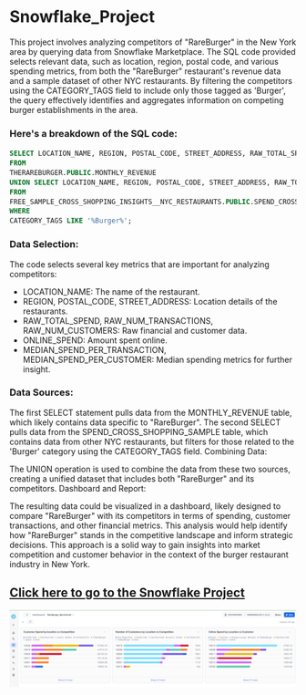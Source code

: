 # Snowflake_Project
This project involves analyzing competitors of "RareBurger" in the New York area by querying data from Snowflake Marketplace. The SQL code provided selects relevant data, such as location, region, postal code, and various spending metrics, from both the "RareBurger" restaurant's revenue data and a sample dataset of other NYC restaurants. By filtering the competitors using the CATEGORY_TAGS field to include only those tagged as 'Burger', the query effectively identifies and aggregates information on competing burger establishments in the area.

### Here's a breakdown of the SQL code:
```SQL
SELECT LOCATION_NAME, REGION, POSTAL_CODE, STREET_ADDRESS, RAW_TOTAL_SPEND, RAW_NUM_TRANSACTIONS, RAW_NUM_CUSTOMERS, ONLINE_SPEND, MEDIAN_SPEND_PER_TRANSACTION, MEDIAN_SPEND_PER_CUSTOMER 
FROM
THERAREBURGER.PUBLIC.MONTHLY_REVENUE
UNION SELECT LOCATION_NAME, REGION, POSTAL_CODE, STREET_ADDRESS, RAW_TOTAL_SPEND, RAW_NUM_TRANSACTIONS, RAW_NUM_CUSTOMERS, ONLINE_SPEND, MEDIAN_SPEND_PER_TRANSACTION, MEDIAN_SPEND_PER_CUSTOMER 
FROM
FREE_SAMPLE_CROSS_SHOPPING_INSIGHTS__NYC_RESTAURANTS.PUBLIC.SPEND_CROSS_SHOPPING_SAMPLE 
WHERE
CATEGORY_TAGS LIKE '%Burger%';
```

### Data Selection: 
The code selects several key metrics that are important for analyzing competitors:

- LOCATION_NAME: The name of the restaurant.
- REGION, POSTAL_CODE, STREET_ADDRESS: Location details of the restaurants.
- RAW_TOTAL_SPEND, RAW_NUM_TRANSACTIONS, RAW_NUM_CUSTOMERS: Raw financial and customer data.
- ONLINE_SPEND: Amount spent online.
- MEDIAN_SPEND_PER_TRANSACTION, MEDIAN_SPEND_PER_CUSTOMER: Median spending metrics for further insight.

### Data Sources:

The first SELECT statement pulls data from the MONTHLY_REVENUE table, which likely contains data specific to "RareBurger".
The second SELECT pulls data from the SPEND_CROSS_SHOPPING_SAMPLE table, which contains data from other NYC restaurants, but filters for those related to the 'Burger' category using the CATEGORY_TAGS field.
Combining Data:

The UNION operation is used to combine the data from these two sources, creating a unified dataset that includes both "RareBurger" and its competitors.
Dashboard and Report:

The resulting data could be visualized in a dashboard, likely designed to compare "RareBurger" with its competitors in terms of spending, customer transactions, and other financial metrics. This analysis would help identify how "RareBurger" stands in the competitive landscape and inform strategic decisions.
This approach is a solid way to gain insights into market competition and customer behavior in the context of the burger restaurant industry in New York.

## [Click here to go to the Snowflake Project](https://app.snowflake.com/nlvcceo/zvb57327/#/rareburger_benchmark-dE3g63C3v)


![Screenshot](https://github.com/snmhoque123/snowflake_Project/blob/main/Screenshot%202024-09-02%20155947.png)
